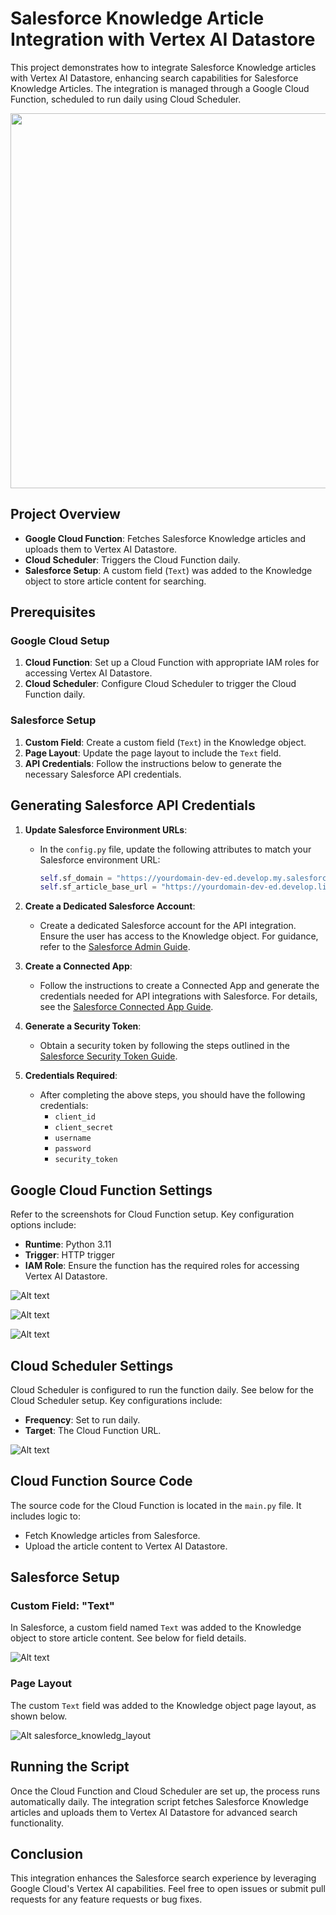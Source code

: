 # Salesforce Knowledge Article Integration with Vertex AI Datastore

This project demonstrates how to integrate Salesforce Knowledge articles with Vertex AI Datastore, enhancing search capabilities for Salesforce Knowledge Articles. The integration is managed through a Google Cloud Function, scheduled to run daily using Cloud Scheduler.

<img src="images/architecture_diagram.png" width="800" height="600">

## Project Overview

- **Google Cloud Function**: Fetches Salesforce Knowledge articles and uploads them to Vertex AI Datastore.
- **Cloud Scheduler**: Triggers the Cloud Function daily.
- **Salesforce Setup**: A custom field (`Text`) was added to the Knowledge object to store article content for searching.

## Prerequisites

### Google Cloud Setup

1. **Cloud Function**: Set up a Cloud Function with appropriate IAM roles for accessing Vertex AI Datastore.
2. **Cloud Scheduler**: Configure Cloud Scheduler to trigger the Cloud Function daily.

### Salesforce Setup

1. **Custom Field**: Create a custom field (`Text`) in the Knowledge object.
2. **Page Layout**: Update the page layout to include the `Text` field.
3. **API Credentials**: Follow the instructions below to generate the necessary Salesforce API credentials.

## Generating Salesforce API Credentials

1. **Update Salesforce Environment URLs**:
   - In the `config.py` file, update the following attributes to match your Salesforce environment URL:
     ```python
     self.sf_domain = "https://yourdomain-dev-ed.develop.my.salesforce.com"
     self.sf_article_base_url = "https://yourdomain-dev-ed.develop.lightning.force.com/lightning/r/Knowledge__kav/"
     ```

2. **Create a Dedicated Salesforce Account**:
   - Create a dedicated Salesforce account for the API integration. Ensure the user has access to the Knowledge object. For guidance, refer to the [Salesforce Admin Guide](https://help.salesforce.com/s/articleView?id=sf.fsc_admin_create_advisor_assign_perm.htm&type=5).

3. **Create a Connected App**:
   - Follow the instructions to create a Connected App and generate the credentials needed for API integrations with Salesforce. For details, see the [Salesforce Connected App Guide](https://help.salesforce.com/s/articleView?id=sf.connected_app_create.htm&type=5).

4. **Generate a Security Token**:
   - Obtain a security token by following the steps outlined in the [Salesforce Security Token Guide](https://help.salesforce.com/s/articleView?id=xcloud.user_security_token.htm&type=5).

5. **Credentials Required**:
   - After completing the above steps, you should have the following credentials:
     - `client_id`
     - `client_secret`
     - `username`
     - `password`
     - `security_token`

## Google Cloud Function Settings

Refer to the screenshots for Cloud Function setup. Key configuration options include:

- **Runtime**: Python 3.11
- **Trigger**: HTTP trigger
- **IAM Role**: Ensure the function has the required roles for accessing Vertex AI Datastore.

![Alt text](images/service_accounts.png)

![Alt text](images/cloud_function_settings_1.png)

![Alt text](images/cloud_function_settings_2.png)

## Cloud Scheduler Settings

Cloud Scheduler is configured to run the function daily. See below for the Cloud Scheduler setup. Key configurations include:

- **Frequency**: Set to run daily.
- **Target**: The Cloud Function URL.

![Alt text](images/cloud_scheduler.png)

## Cloud Function Source Code

The source code for the Cloud Function is located in the `main.py` file. It includes logic to:

- Fetch Knowledge articles from Salesforce.
- Upload the article content to Vertex AI Datastore.

## Salesforce Setup

### Custom Field: "Text"

In Salesforce, a custom field named `Text` was added to the Knowledge object to store article content. See below for field details.

![Alt text](images/salesforce_text_field.png)

### Page Layout

The custom `Text` field was added to the Knowledge object page layout, as shown below.

![Alt salesforce_knowledg_layout](images/salesforce_knowledg_layout.png)

## Running the Script

Once the Cloud Function and Cloud Scheduler are set up, the process runs automatically daily. The integration script fetches Salesforce Knowledge articles and uploads them to Vertex AI Datastore for advanced search functionality.

## Conclusion

This integration enhances the Salesforce search experience by leveraging Google Cloud's Vertex AI capabilities. Feel free to open issues or submit pull requests for any feature requests or bug fixes.
